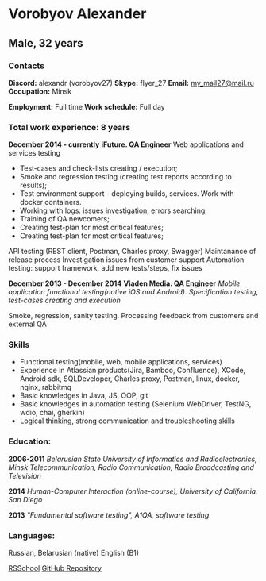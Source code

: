 # Vorobyov Alexander
## Male, 32 years

### Contacts
**Discord:** alexandr (vorobyov27)
**Skype:** flyer_27
**Email:** my_mail27@mail.ru
**Occupation:** Minsk

**Employment:** Full time
**Work schedule:** Full day

### Total work experience: 8 years
**December 2014 - currently**
**iFuture. QA Engineer**
Web applications and services testing
 * Test-cases and check-lists creating / execution;
 * Smoke and regression testing (creating test reports according to results);
 * Test environment support - deploying builds, services. Work with docker containers.
 * Working with logs: issues investigation, errors searching;
 * Training of QA newcomers;
 * Creating test-plan for most critical features;
 * Creating test-plan for most critical features;

API testing (REST client, Postman, Charles proxy, Swagger)
Maintanance of release process
Investigation issues from customer support
Automation testing: support framework, add new tests/steps, fix issues


**December 2013 - December 2014**
**Viaden Media. QA Engineer**
*Mobile application functional testing(native iOS and Android). Specification testing, test-cases creating and execution*

Smoke, regression, sanity testing. Processing feedback from customers and external QA

### Skills
 * Functional testing(mobile, web, mobile applications, services)
 * Experience in Atlassian products(Jira, Bamboo, Confluence), XCode, Android sdk, SQLDeveloper, Charles proxy, Postman, linux, docker, nginx, rabbitmq
 * Basic knowledges in Java, JS, OOP, git
 * Basic knowledges in automation testing (Selenium WebDriver, TestNG, wdio, chai, gherkin)
 * Logical thinking, strong communication and troubleshooting skills

### Education:
**2006-2011**
*Belarusian State University of Informatics and Radioelectronics, Minsk*
*Telecommunication, Radio Communication, Radio Broadcasting and Television*

**2014**
*Human-Computer Interaction (online-course), University of California, San Diego*

**2013**
*"Fundamental software testing", A1QA, software testing*

### Languages:
Russian, Belarusian (native)
English (B1)


[RSSchool](https://rs.school/js/)
[GitHub Repository](https://github.com/vorobyov27/rsschool-cv)